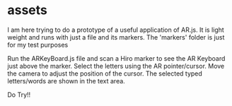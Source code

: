 # assets

I am here trying to do a prototype of a useful application of AR.js. It is light weight and runs with just a file and its markers.
The 'markers' folder is just for my test purposes

Run the ARKeyBoard.js file and scan a Hiro marker to see the AR Keyboard just above the marker.
Select the letters using the AR pointer/cursor. Move the camera to adjust the position of the cursor.
The selected typed letters/words are shown in the text area.

Do Try!!

